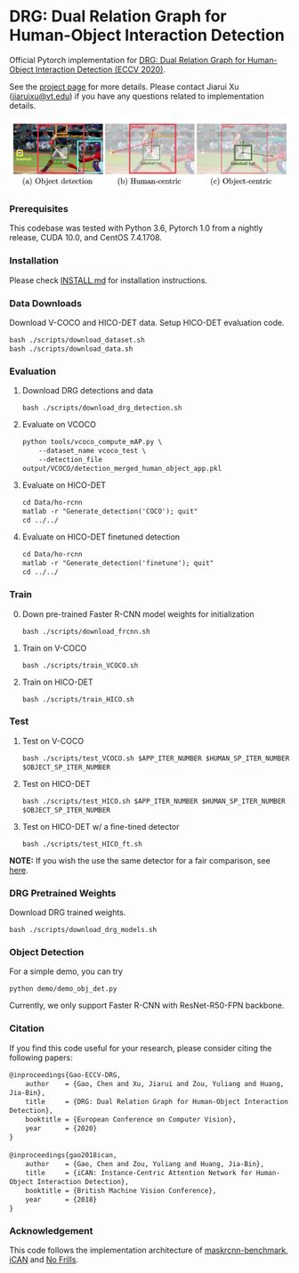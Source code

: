 # DRG: Dual Relation Graph for Human-Object Interaction Detection
Official Pytorch implementation for [DRG: Dual Relation Graph for Human-Object Interaction Detection (ECCV 2020)](https://www.ecva.net/papers/eccv_2020/papers_ECCV/papers/123570681.pdf).

See the [project page](http://chengao.vision/DRG/) for more details. Please contact Jiarui Xu (jiaruixu@vt.edu) if you have any questions related to implementation details.

<img src='demo/teaser.png'>

### Prerequisites
This codebase was tested with Python 3.6, Pytorch 1.0 from a nightly release, CUDA 10.0, and CentOS 7.4.1708.

### Installation
Please check [INSTALL.md](INSTALL.md) for installation instructions.

### Data Downloads
Download V-COCO and HICO-DET data. Setup HICO-DET evaluation code.
```Shell
bash ./scripts/download_dataset.sh 
bash ./scripts/download_data.sh
```

### Evaluation
1. Download DRG detections and data
    ```Shell
    bash ./scripts/download_drg_detection.sh
    ```

2. Evaluate on VCOCO
    ```Shell
    python tools/vcoco_compute_mAP.py \
        --dataset_name vcoco_test \
        --detection_file output/VCOCO/detection_merged_human_object_app.pkl
    ```

3. Evaluate on HICO-DET
    ```Shell
    cd Data/ho-rcnn
    matlab -r "Generate_detection('COCO'); quit"
    cd ../../
    ```

4. Evaluate on HICO-DET finetuned detection
    ```Shell
    cd Data/ho-rcnn
    matlab -r "Generate_detection('finetune'); quit"
    cd ../../
    ```

### Train
0. Down pre-trained Faster R-CNN model weights for initialization
    ```Shell
    bash ./scripts/download_frcnn.sh
    ```

1. Train on V-COCO
    ```Shell
    bash ./scripts/train_VCOCO.sh
    ```

2. Train on HICO-DET
    ```Shell
    bash ./scripts/train_HICO.sh
    ```

### Test
1. Test on V-COCO
    ```Shell
    bash ./scripts/test_VCOCO.sh $APP_ITER_NUMBER $HUMAN_SP_ITER_NUMBER $OBJECT_SP_ITER_NUMBER
    ```

2. Test on HICO-DET
    ```Shell
    bash ./scripts/test_HICO.sh $APP_ITER_NUMBER $HUMAN_SP_ITER_NUMBER $OBJECT_SP_ITER_NUMBER
    ```

3. Test on HICO-DET w/ a fine-tined detector
    ```Shell
    bash ./scripts/test_HICO_ft.sh
    ```

**NOTE:** If you wish the use the same detector for a fair comparison, see [here](DETECTOR.md).


### DRG Pretrained Weights
Download DRG trained weights.
```Shell
bash ./scripts/download_drg_models.sh
```

### Object Detection
For a simple demo, you can try
```Shell
python demo/demo_obj_det.py
```
Currently, we only support Faster R-CNN with ResNet-R50-FPN backbone.


### Citation
If you find this code useful for your research, please consider citing the following papers:

	@inproceedings{Gao-ECCV-DRG,
	    author    = {Gao, Chen and Xu, Jiarui and Zou, Yuliang and Huang, Jia-Bin}, 
	    title     = {DRG: Dual Relation Graph for Human-Object Interaction Detection}, 
	    booktitle = {European Conference on Computer Vision},
	    year      = {2020}
	}

	@inproceedings{gao2018ican,
	    author    = {Gao, Chen and Zou, Yuliang and Huang, Jia-Bin}, 
	    title     = {iCAN: Instance-Centric Attention Network for Human-Object Interaction Detection}, 
	    booktitle = {British Machine Vision Conference},
	    year      = {2018}
	}

### Acknowledgement
This code follows the implementation architecture of [maskrcnn-benchmark](https://github.com/facebookresearch/maskrcnn-benchmark), [iCAN](https://github.com/vt-vl-lab/iCAN) and [No Frills](https://github.com/BigRedT/no_frills_hoi_det).
